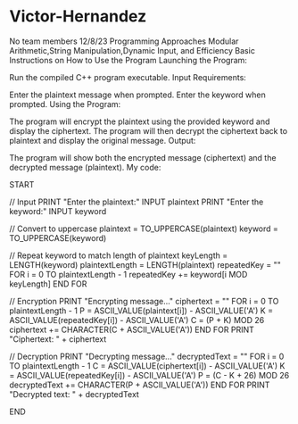 # Victor-Hernandez 
No team members
12/8/23
Programming Approaches
Modular Arithmetic,String Manipulation,Dynamic Input, and Efficiency
Basic Instructions on How to Use the Program
Launching the Program:

Run the compiled C++ program executable.
Input Requirements:

Enter the plaintext message when prompted.
Enter the keyword when prompted.
Using the Program:

The program will encrypt the plaintext using the provided keyword and display the ciphertext.
The program will then decrypt the ciphertext back to plaintext and display the original message.
Output:

The program will show both the encrypted message (ciphertext) and the decrypted message (plaintext).
My code:

START

// Input
PRINT "Enter the plaintext:"
INPUT plaintext
PRINT "Enter the keyword:"
INPUT keyword

// Convert to uppercase
plaintext = TO_UPPERCASE(plaintext)
keyword = TO_UPPERCASE(keyword)

// Repeat keyword to match length of plaintext
keyLength = LENGTH(keyword)
plaintextLength = LENGTH(plaintext)
repeatedKey = ""
FOR i = 0 TO plaintextLength - 1
    repeatedKey += keyword[i MOD keyLength]
END FOR

// Encryption
PRINT "Encrypting message..."
ciphertext = ""
FOR i = 0 TO plaintextLength - 1
    P = ASCII_VALUE(plaintext[i]) - ASCII_VALUE('A')
    K = ASCII_VALUE(repeatedKey[i]) - ASCII_VALUE('A')
    C = (P + K) MOD 26
    ciphertext += CHARACTER(C + ASCII_VALUE('A'))
END FOR
PRINT "Ciphertext: " + ciphertext

// Decryption
PRINT "Decrypting message..."
decryptedText = ""
FOR i = 0 TO plaintextLength - 1
    C = ASCII_VALUE(ciphertext[i]) - ASCII_VALUE('A')
    K = ASCII_VALUE(repeatedKey[i]) - ASCII_VALUE('A')
    P = (C - K + 26) MOD 26
    decryptedText += CHARACTER(P + ASCII_VALUE('A'))
END FOR
PRINT "Decrypted text: " + decryptedText

END

